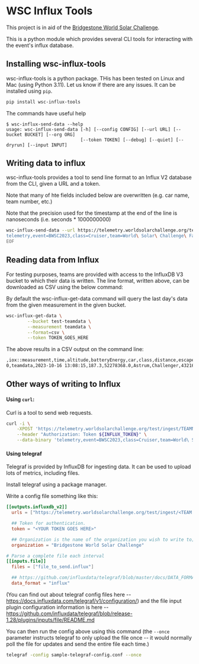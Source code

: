 # WSC Influx Tools

This project is in aid of the [Bridgestone World Solar Challenge](https://www.worldsolarchallenge.org/).

This is a python module which provides several CLI tools for interacting with the event's influx database.

## Installing wsc-influx-tools

wsc-influx-tools is a python package. THis has been tested on Linux and Mac (using Python 3.11).
Let us know if there are any issues. It can be installed using `pip`.
```bash
pip install wsc-influx-tools
```

The commands have useful help
```
$ wsc-influx-send-data --help
usage: wsc-influx-send-data [-h] [--config CONFIG] [--url URL] [--bucket BUCKET] [--org ORG]
                            [--token TOKEN] [--debug] [--quiet] [--dryrun] [--input INPUT]
```

## Writing data to influx

wsc-influx-tools provides a tool to send line format to an Influx V2 database from the CLI,
given a URL and a token.

Note that many of hte fields included below are overwritten (e.g. car name, team number, etc.)

Note that the precision used for the timestamp at the end of the line is nanoseconds (i.e. seconds * 1000000000)

```bash
wsc-influx-send-data --url https://telemetry.worldsolarchallenge.org/test/ingest/michigan --token TOKEN_GOES_HERE << EOF
telemetry,event=BWSC2023,class=Cruiser,team=World\ Solar\ Challenge\ Faculty,car=Solar\ Wombat\ 3,shortname=WSC\ Faculty longitude=135.26007,latitude=-30.24246,altitude=187.3,distance=432162,solarEnergy=20914846,batteryEnergy=52278368 1697461695000000000
EOF
```

## Reading data from Influx

For testing purposes, teams are provided with access to the InfluxDB V3 bucket to which their
data is written. The line format, written above, can be downloaded as CSV using the below command:

By default the wsc-influx-get-data command will query the last day's data from the given
measurement in the given bucket.

```bash
wsc-influx-get-data \
        --bucket test-teamdata \
        --measurement teamdata \
        --format=csv \
        --token TOKEN_GOES_HERE
```

The above results in a CSV output on the command line:
```bash
,iox::measurement,time,altitude,batteryEnergy,car,class,distance,escapedname,event,host,latitude,longitude,shortname,solarEnergy,team,teamnum
0,teamdata,2023-10-16 13:08:15,187.3,52278368.0,Astrum,Challenger,432162.0,michigan,BWSC2023,telegraf-deployment-michigan-6c497bc786-f4xdg,-30.24246,135.26007,Michigan,20914846.0,University of Michigan Solar Car Team,2
```

## Other ways of writing to Influx

#### Using `curl`:

Curl is a tool to send web requests.

```bash
curl -i \
    -XPOST 'https://telemetry.worldsolarchallenge.org/test/ingest/TEAMNAME/api/v2/write' \
    --header "Authorization: Token ${INFLUX_TOKEN}" \
    --data-binary 'telemetry,event=BWSC2023,class=Cruiser,team=World\ Solar\ Challenge\ Faculty,car=Solar\ Wombat\ 3,shortname=WSC\ Faculty longitude=135.26007,latitude=-30.24246,altitude=187.3,distance=432162,solarEnergy=20914846,batteryEnergy=52278368 1697594014123456789'
```

#### Using telegraf

Telegraf is provided by InfluxDB for ingesting data. It can be used to upload lots of metrics, including files.

Install telegraf using a package manager.

Write a config file something like this:
```toml
[[outputs.influxdb_v2]]
  urls = ["https://telemetry.worldsolarchallenge.org/test/ingest/<TEAM NAME HERE>"]

  ## Token for authentication.
  token = "<YOUR TOKEN GOES HERE>"

  ## Organization is the name of the organization you wish to write to; must exist.
  organization = "Bridgestone World Solar Challenge"

# Parse a complete file each interval
[[inputs.file]]
  files = ["file_to_send.influx"]

  ## https://github.com/influxdata/telegraf/blob/master/docs/DATA_FORMATS_INPUT.md
  data_format = "influx"
```

(You can find out about telegraf config files here -- https://docs.influxdata.com/telegraf/v1/configuration/) and the file input plugin configuration information is here -- https://github.com/influxdata/telegraf/blob/release-1.28/plugins/inputs/file/README.md

You can then run the config above using this command (the `--once` parameter instructs telegraf to only upload the file once -- it would normally poll the file for updates and send the entire file each time.)

```bash
telegraf -config sample-telegraf-config.conf --once
```